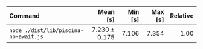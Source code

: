 | Command | Mean [s] | Min [s] | Max [s] | Relative |
|:---|---:|---:|---:|---:|
| `node ./dist/lib/piscina-no-await.js` | 7.230 ± 0.175 | 7.106 | 7.354 | 1.00 |
